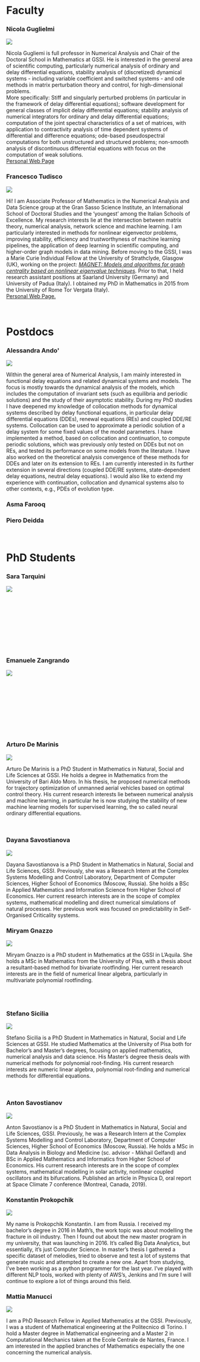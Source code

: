 # Faculty

<!-- <br> -->



###  Nicola Guglielmi

<img class="people_photo" src="https://www.gssi.it/media/k2/items/cache/16fd96deba85a06311383433f152ed24_XL.jpg"/>

Nicola Gugliemi is full professor in Numerical Analysis and Chair of the Doctoral School in Mathematics at GSSI. He is interested in the general area of scientific computing, particularly numerical analysis of ordinary and delay differential equations, stability analysis of (discretized) dynamical systems - including variable coefficient and switched systems - and ode methods in matrix perturbation theory and control, for high-dimensional problems.  
More specifically: Stiff and singularly perturbed problems (in particular in the framework of delay differential equations); software development for general classes of implicit delay differential equations; stability analysis of numerical integrators for ordinary and delay differential equations; computation of the joint spectral characteristics of a set of matrices, with application to contractivity analysis of time dependent systems of differential and difference equations; ode-based pseudospectral computations for both unstructured and structured problems; non-smooth analysis of discontinuous differential equations with focus on the computation of weak solutions.   
[Personal Web Page](https://www.gssi.it/people/professors/lectures-maths/item/545-guglielmi-nicola)



###  Francesco Tudisco

<img class="people_photo" src="https://ftudisco.gitlab.io/img/fra_gssi_2.jpg"/>

Hi! I am Associate Professor of Mathematics in the Numerical Analysis and Data Science group at the Gran Sasso Science Institute, an International School of Doctoral Studies and the ‘youngest’ among the Italian Schools of Excellence. My research interests lie at the intersection between matrix theory, numerical analysis, network science and machine learning. I am particularly interested in methods for nonlinear eigenvector problems, improving stability,  efficiency and trustworthyness of machine learning pipelines, the application of deep learning in scientific computing, and higher-order graph models in data mining. 
Before moving to the GSSI, I was a Marie Curie Individual Fellow at the University of Strathclyde, Glasgow (UK), working on the project: *[MAGNET: Models and algorithms for graph centrality based on nonlinear eigenvalue techniques](https://cordis.europa.eu/project/rcn/209527/reporting/en).* Prior to that, I held research assistant positions at Saarland University (Germany) and University of Padua (Italy). I obtained my PhD in Mathematics in 2015 from the University of Rome Tor Vergata (Italy).<br>
[Personal Web Page.](https://ftudisco.gitlab.io/)  

<br>

# Postdocs 


### Alessandra Ando'

<img class="people_photo" src="https://www.gssi.it/media/k2/items/cache/8438d3d677d16321a449fa6884f000af_XL.jpg"/>

Within the general area of Numerical Analysis, I am mainly interested in functional delay equations and related dynamical systems and models. The focus is mostly towards the dynamical analysis of the models, which includes the computation of invariant sets (such as equilibria and periodic solutions) and the study of their asymptotic stability.
During my PhD studies I have deepened my knowledge of collocation methods for dynamical systems described by delay functional equations, in particular delay differential equations (DDEs), renewal equations (REs) and coupled DDE/RE systems.
Collocation can be used to approximate a periodic solution of a delay system for some fixed values of the model parameters. I have implemented a method, based on collocation and continuation, to compute periodic solutions, which was previously only tested on DDEs but not on REs, and tested its performance on some models from the literature. I have also worked on the theoretical analysis convergence of these methods for DDEs and later on its extension to REs. I am currently interested in its further extension in several directions (coupled DDE/RE systems, state-dependent delay equations, neutral delay equations).
I would also like to extend my experience with continuation, collocation and dynamical systems also to other contexts, e.g., PDEs of evolution type.


### Asma Farooq

### Piero Deidda


<br>



# PhD Students


### Sara Tarquini
<img class="people_photo" src="
https://www.gssi.it/media/k2/items/cache/1a19e068e738e82d64b664fdb8b5aa68_XL.jpg"/>

<br>
<br>
<br>
<br>
<br>
<br><br><br>

### Emanuele Zangrando
<img class="people_photo" src="
https://www.gssi.it/media/k2/items/cache/b9d19495ab6d0de16d03ceb35b095cd8_XL.jpg"/>

<br><br><br><br><br><br><br><br>

### Arturo De Marinis
<img class="people_photo" src="
https://www.gssi.it/media/k2/items/cache/d2808c1e280bd25060c03c46b800b728_XL.jpg"/>

Arturo De Marinis is a PhD Student in Mathematics in Natural, Social and Life Sciences at GSSI.
He holds a degree in Mathematics from the University of Bari Aldo Moro. In his thesis, he proposed numerical methods for trajectory optimization of unmanned aerial vehicles based on optimal control theory. His current research interests lie between numerical analysis and machine learning, in particular he is now studying the stability of new machine learning models for supervised learning, the so called neural ordinary differential equations.

<br>


### Dayana Savostianova

<img class="people_photo" src="
https://www.gssi.it/media/k2/items/cache/7f9f1b99149b66abc7b5a2731faa302f_L.jpg"/>

Dayana Savostianova is a PhD Student in Mathematics in Natural, Social and Life Sciences, GSSI. Previously, she was a Research Intern at the Complex Systems Modelling and Control Laboratory, Department of Computer Sciences, Higher School of Economics (Moscow, Russia). She holds a BSc in Applied Mathematics and Information Science from Higher School of Economics. Her current research interests are in the scope of complex systems, mathematical modelling  and direct numerical simulations of natural processes. Her previous work was focused on predictability in Self-Organised Criticality systems.


### Miryam Gnazzo

<img class="people_photo" src="
https://www.gssi.it/media/k2/items/cache/bb88c4ba66f00eda9054e07bc387285b_L.jpg"/>

Miryam Gnazzo is a PhD student in Mathematics at the GSSI in L’Aquila.  She holds a MSc in Mathematics from the University of Pisa, with a thesis about a resultant-based method for bivariate rootfinding. Her current research interests are in the field of numerical linear algebra, particularly in multivariate polynomial rootfinding.

<br>
<br>


### Stefano Sicilia

<img class="people_photo" src="
https://www.gssi.it/media/k2/items/cache/84ba3d43f2d9c97ae0b2dbce27901e0d_L.jpg"/>

Stefano Sicilia is a PhD Student in Mathematics in Natural, Social and Life Sciences at GSSI. He studied Mathematics at the University of Pisa both for Bachelor’s and Master’s degrees, focusing on applied mathematics, numerical analysis and data science. His Master’s degree thesis deals with numerical methods for polynomial root-finding.
His current research interests are numeric linear algebra, polynomial root-finding and numerical methods for differential equations.

<br>



### Anton Savostianov

<img class="people_photo" src="
https://www.gssi.it/media/k2/items/cache/3b9eac264b0518bece5650d7f7de4392_XL.jpg"/>

Anton Savostianov is a PhD Student in Mathematics in Natural, Social and Life Sciences, GSSI. Previously, he was a Research Intern at the Complex Systems Modelling and Control Laboratory, Department of Computer Sciences, Higher School of Economics (Moscow, Russia). He holds a MSc in Data Analysis in Biology and Medicine (sc. advisor - Mikhail Gelfand) and BSc in Applied Mathematics and Informatics from Higher School of Economics. His current research interests are in the scope of complex systems, mathematical modelling in solar activity, nonlinear coupled oscillators and its bifurcations. Published an article in Physica D, oral report at Space Climate 7 conference (Montreal, Canada, 2019).


### Konstantin Prokopchik

<img class="people_photo" src="
https://www.gssi.it/media/k2/items/cache/e43b3476b403dd03c7177c6aac7125b9_L.jpg"/>

My name is Prokopchik Konstantin. I am from Russia. I received my bachelor’s degree in 2016 in Math’s, the work topic was about modelling the fracture in oil industry. Then I found out about the new master program in my university, that was launching in 2016. It’s called Big Data Analytics, but essentially, it’s just Computer Science. In master’s thesis I gathered a specific dataset of melodies, tried to observe and test a lot of systems that generate music and attempted to create a new one. Apart from studying, I’ve been working as a python programmer for the last year. I’ve played with different NLP tools, worked with plenty of AWS’s, Jenkins and I’m sure I will continue to explore a lot of things around this field.

### Mattia Manucci

<img class="people_photo" src="https://www.gssi.it/media/k2/items/cache/20fd108d02064d0f5038edd5441b5f86_L.jpg" />

I am a PhD Research Fellow in Applied Mathematics at the GSSI. Previously, I was a student of Mathematical engineering at the Politecnico di Torino. I hold a Master degree in Mathematical engineering and a Master 2 in Computational Mechanics taken at the Ecole Centrale de Nantes, France.
I am interested in the applied branches of Mathematics especially the one concerning the numerical analysis.

<br>
<br>
<br>
<br>
<br>
<br>
<br>


<!-- # External Members 


### Sara Venturini

<img class="people_photo" src="
https://www.kindpng.com/picc/m/24-248253_user-profile-default-image-png-clipart-png-download.png"/>

Lorem ipsum dolor sit amet, consectetur adipiscing elit, sed do eiusmod tempor incididunt ut labore et dolore magna aliqua. Ut enim ad minim veniam, quis nostrud exercitation ullamco laboris nisi ut aliquip ex ea commodo consequat. Duis aute irure dolor in reprehenderit in voluptate velit esse cillum dolore eu fugiat nulla pariatur. Excepteur sint occaecat cupidatat non proident, sunt in culpa qui officia deserunt mollit anim id est laborum. Lorem ipsum dolor sit amet, consectetur adipiscing elit, sed do eiusmod tempor incididunt ut labore et dolore magna aliqua. Ut enim ad minim veniam, quis nostrud exercitation ullamco laboris nisi ut aliquip ex ea commodo consequat. Duis aute irure dolor in reprehenderit in voluptate velit esse cillum dolore eu fugiat nulla pariatur. Excepteur sint occaecat cupidatat non proident, sunt in culpa qui officia deserunt mollit anim id est laborum. -->
